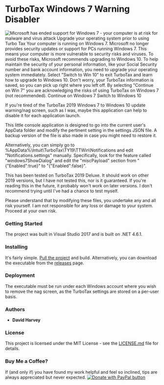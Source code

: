 # TurboTax Windows 7 Warning Disabler

![Microsoft has ended support for Windows 7 - your computer is at risk for
malware and virus attack Upgrade your operating system prior to using Turbo Tax
Your computer is running on Windows 7. Microsoft no longer provides security updates or support for PCs running Windows 7. This means your computer is more vulnerable to security risks and viruses. To avoid these risks, Microsoft recommends upgrading to Windows 10.
To help maintain the security of your personal information, like your Social Security number and bank account information, you need to upgrade your operating system immediately.
Select "Switch to Win 10" to exit TurboTax and learn how to upgrade to Windows 10. Don't worry, your TurboTax information is saved, so you can pick up right where you left off.
By selecting "Continue on Win 7" you are acknowledging the risks of using TurboTax on Windows 7 (not recommended).
Continue on Windows 7
Switch to Windows 10](images/TurboTaxWindows7Nag.png)

If you're tired of the TurboTax 2019 Windows 7 to Windows 10 update warning/nag screen, such as I was, maybe this application can help to disable it for each application launch.

This little console application is designed to go into the current user's AppData folder and modify the pertinent setting in the settings JSON file. A backup version of the file is also made in case you might need to restore it.

Alternatively, you can simply go to %AppData%\Intuit\TurboTax\TY19\TTWin\Notifications and edit "Notifications.settings" manually. Specifically, look for the feature called "windows7ShowDialog" and edit the "miscPayload" section from "{\"Enabled\":true}" to "{\"Enabled\":false}".

This has been tested on TurboTax 2019 Deluxe. It should work on other 2019 versions, but I have not tested this, nor is it guaranteed. If you're reading this in the future, it probably won't work on later versions. I don't recommend trying until I've had a chance to test myself.

Please understand that by modifying these files, you undertake any and all risk yourself. I am not responsible for any loss or damage to your system. Proceed at your own risk.

### Getting Started

The project was built in Visual Studio 2017 and is built on .NET 4.6.1.

### Installing

It's fairly simple. [Pull the project](https://github.com/djharvey/TurboTaxWindows7WarningDisabler) and build. Alternatively, you can download the executable from the [releases](https://github.com/djharvey/TurboTaxWindows7WarningDisabler/releases) page.

### Deployment

The executable must be run under each Windows account where you wish to remove the nag screen, as the TurboTax settings are stored on a per-user basis.

### Authors

* **David Harvey**

### License

This project is licensed under the MIT License - see the [LICENSE.md](License.md) file for details.

### Buy Me a Coffee?

If (and only if) you have found my work helpful and feel so inclined, tips are always appreciated but never expected.
<a href="https://www.paypal.com/cgi-bin/webscr?cmd=_donations&business=N7STENDX6DGHE&currency_code=USD" target="_blank"><img src="https://www.paypalobjects.com/en_US/i/btn/btn_donate_SM.gif" alt="Donate with PayPal button" /></a>
